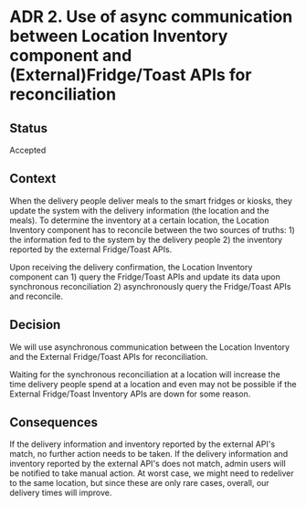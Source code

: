 # ADR 2. Use of async communication between Location Inventory component and (External)Fridge/Toast APIs for reconciliation

## Status
Accepted

## Context
When the delivery people deliver meals to the smart fridges or kiosks, they update the system with the delivery information (the location and the meals).
To determine the inventory at a certain location, the Location Inventory component has to reconcile between the two sources of truths: 1) the information fed
to the system by the delivery people 2) the inventory reported by the external Fridge/Toast APIs.

Upon receiving the delivery confirmation, the Location Inventory component can 1) query the Fridge/Toast APIs and update its data upon synchronous 
reconciliation 2) asynchronously query the Fridge/Toast APIs and reconcile.

## Decision
We will use asynchronous communication between the Location Inventory and the External Fridge/Toast APIs for reconciliation.

Waiting for the synchronous reconciliation at a location will increase the time delivery people spend at a location and 
even may not be possible if the External Fridge/Toast Inventory APIs are down for some reason.

## Consequences
If the delivery information and inventory reported by the external API's match, no further action needs to be taken.
If the delivery information and inventory reported by the external API's does not match, admin users will be notified to take manual action.
At worst case, we might need to redeliver to the same location, but since these are only rare cases, overall, our delivery times will improve.
